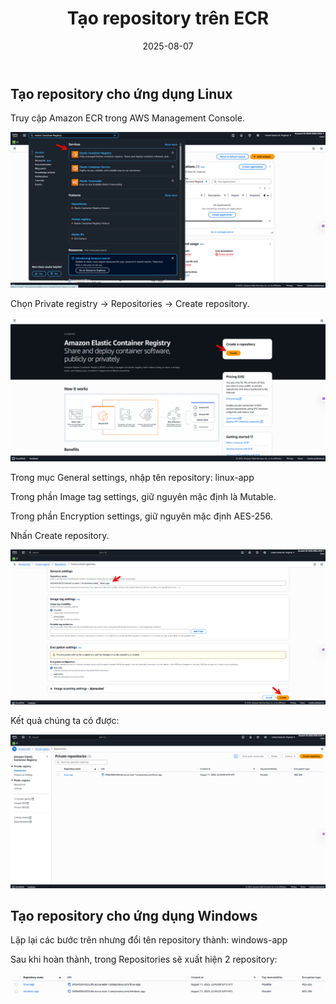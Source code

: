 ﻿---
title : "Tạo repository trên ECR"
date: 2025-08-07
weight : 3 
chapter : false
pre : " <b> 3. </b> "
---
## Tạo repository cho ứng dụng Linux

Truy cập Amazon ECR trong AWS Management Console.

![ecr](images/3-CreateECRrepositories/1.png) 

Chọn Private registry → Repositories → Create repository.

![ecr](images/3-CreateECRrepositories/2.png) 

Trong mục General settings, nhập tên repository: linux-app

Trong phần Image tag settings, giữ nguyên mặc định là Mutable.

Trong phần Encryption settings, giữ nguyên mặc định AES-256.

Nhấn Create repository.

![ecr](images/3-CreateECRrepositories/3.png) 

Kết quả chúng ta có được:

![ecr](images/3-CreateECRrepositories/4.png) 

## Tạo repository cho ứng dụng Windows

Lặp lại các bước trên nhưng đổi tên repository thành: windows-app

Sau khi hoàn thành, trong Repositories sẽ xuất hiện 2 repository:

![ecr](images/3-CreateECRrepositories/5.png) 

